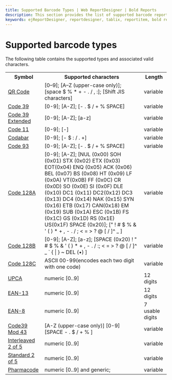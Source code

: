 ```yaml
---
title: Supported Barcode Types | Web ReportDesigner | Bold Reports
description: This section provides the list of supported barcode report item in Bold Report Designer and valid value formats for each types.
keywords: ejReportDesigner, reportdesigner, tablix, reportitem, bold reports, documentation, help, ej, user guide, demo, samples, bold reports, bold reporting
---
```


# Supported barcode types

The following table contains the supported types and associated valid characters.

<table>
<tr>
<th>Symbol</th>
<th>Supported characters</th>
<th>Length</th>
</tr>
<tr>
<td>
<a href="https://en.wikipedia.org/wiki/QR_code">QR Code</a></td><td>
[0–9]; [A–Z (upper-case only)]; [space $ % * + - . / , :]; [Shift JIS characters]</td><td>
variable</td></tr>
<tr>
<td>
<a href="https://en.wikipedia.org/wiki/Code_39">Code 39</a></td><td>
[0-9]; [A-Z]; [- . $ / + % SPACE]</td><td>
variable</td></tr>
<tr>
<td>
<a href="https://en.wikipedia.org/wiki/Code_39#Full_ASCII_Code_39">Code 39 Extended</a></td><td>
[0-9]; [A-Z]; [a-z]</td><td>
variable</td></tr>
<tr>
<td>
<a href="https://en.wikipedia.org/wiki/Code_11">Code 11</a></td>
<td>
[0-9]; [-]</td><td>
variable</td></tr>
<tr>
<td>
<a href="https://en.wikipedia.org/wiki/Codabar">Codabar</a></td><td>
[0-9]; [- $ : / . +]</td><td>
variable</td></tr>
<tr>
<td>
<a href="https://en.wikipedia.org/wiki/Code_93">Code 93</a></td><td>
[0-9]; [A-Z]; [- . $ / + % SPACE]</td><td>
variable</td></tr>
<tr>
<td>
<a href="https://en.wikipedia.org/wiki/Code_128">Code 128A</a></td><td>
[0-9]; [A-Z]; [NUL (0x00) SOH (0x01) STX (0x02) ETX (0x03) EOT(0x04) ENQ (0x05) ACK (0x06) BEL (0x07) BS (0x08) HT (0x09) LF (0x0A) VT(0x0B) FF (0x0C) CR (0x0D) SO (0x0E) SI (0x0F) DLE (0x10) DC1 (0x11) DC2(0x12) DC3 (0x13) DC4 (0x14) NAK (0x15) SYN (0x16) ETB (0x17) CAN(0x18) EM (0x19) SUB (0x1A) ESC (0x1B) FS (0x1C) GS (0x1D) RS (0x1E) US(0x1F) SPACE (0x20)]; [" ! # $ % & ' ( ) * + , - . / ; &lt; = &gt; ? @ [ / ]^ _ ]</td><td>
variable</td></tr>
<tr>
<td>
<a href="https://en.wikipedia.org/wiki/Code_128">Code 128B</a></td><td>
[0-9]; [A-Z]; [a-z]; [SPACE (0x20) ! " # $ % & ' ( ) * + , - . / :; &lt; = &gt; ? @ [ / ]^ _ `  { | } ~ DEL (•) ]</td><td>
variable</td></tr>
<tr>
<td>
<a href="https://en.wikipedia.org/wiki/Code_128">Code 128C</a></td><td>
ASCII 00-99(encodes each two digit with one code)</td><td>
variable</td>
</tr>

<tr>
<td>
<a href="https://en.wikipedia.org/wiki/Universal_Product_Code">UPCA</a></td><td>numeric [0..9]</td><td>
12 digits</td></tr>

<tr>
<td>
<a href="https://en.wikipedia.org/wiki/International_Article_Number">EAN-13</a></td><td>numeric [0..9]</td><td>
12 digits</td></tr>

<tr>
<td>
<a href="https://en.wikipedia.org/wiki/International_Article_Number">EAN-8</a></td><td>
numeric [0..9]</td><td>
7 usable digits</td></tr>

<tr>
<td>
<a href="https://en.wikipedia.org/wiki/Code_39">Code39 Mod 43</a></td><td>[A-Z (upper-case only)] [0-9] [SPACE - . $ / + % ]</td><td>
variable</td></tr>

<tr>
<td>
<a href="https://en.wikipedia.org/wiki/Interleaved_2_of_5">Interleaved 2 of 5</a></td><td>numeric [0..9]</td><td>
variable</td></tr>

<tr>
<td>
<a href="https://en.wikipedia.org/wiki/Two-out-of-five_code">Standard 2 of 5</a></td><td>
numeric [0..9]</td><td>
variable</td></tr>

<tr>
<td>
<a href="https://en.wikipedia.org/wiki/Pharmacode">Pharmacode</a></td><td>numeric [0..9] and generic;</td><td>
variable</td></tr>
</table>